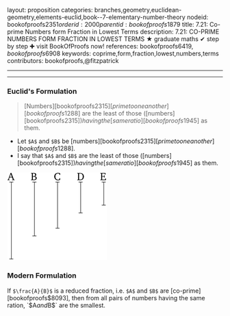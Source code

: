 layout: proposition
categories: branches,geometry,euclidean-geometry,elements-euclid,book--7-elementary-number-theory
nodeid: bookofproofs$2351
orderid: 2000
parentid: bookofproofs$1879
title: 7.21: Co-prime Numbers form Fraction in Lowest Terms
description: 7.21: CO-PRIME NUMBERS FORM FRACTION IN LOWEST TERMS ★ graduate maths ✔ step by step ✚ visit BookOfProofs now!
references: bookofproofs$6419,bookofproofs$6908
keywords: coprime,form,fraction,lowest,numbers,terms
contributors: bookofproofs,@fitzpatrick

---


---

### Euclid's Formulation

> [Numbers][bookofproofs$2315] [prime to one another][bookofproofs$1288] are the least of those ([numbers][bookofproofs$2315]) having the [same ratio][bookofproofs$1945] as them.
* Let `$A$` and `$B$` be [numbers][bookofproofs$2315] [prime to one another][bookofproofs$1288].
* I say that `$A$` and `$B$` are the least of those ([numbers][bookofproofs$2315]) having the [same ratio][bookofproofs$1945] as them.


![fig21e](https://github.com/bookofproofs/bookofproofs.github.io/blob/main/_sources/_assets/images/euclid/Book07/fig21e.png?raw=true)


### Modern Formulation

If `$\frac{A}{B}$` is a reduced fraction, i.e. `$A$` and `$B$` are [co-prime][bookofproofs$8093], then from all pairs of numbers having the same ration, `$A$` and `$B$` are the smallest.
